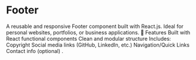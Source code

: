 # Footer
A reusable and responsive Footer component built with React.js. Ideal for personal websites, portfolios, or business applications.  🚀 Features  Built with React functional components  Clean and modular structure  Includes:  Copyright  Social media links (GitHub, LinkedIn, etc.)  Navigation/Quick Links  Contact info (optional)  .
